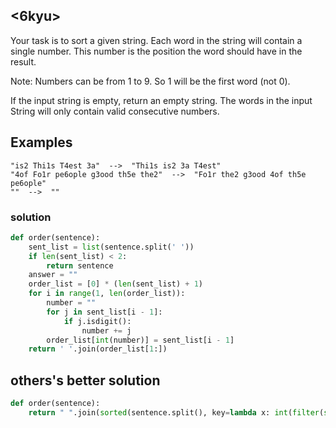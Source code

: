 ## <6kyu>

Your task is to sort a given string. Each word in the string will contain a single number. This number is the position the word should have in the result.

Note: Numbers can be from 1 to 9. So 1 will be the first word (not 0).

If the input string is empty, return an empty string. The words in the input String will only contain valid consecutive numbers.

## Examples

```
"is2 Thi1s T4est 3a"  -->  "Thi1s is2 3a T4est"
"4of Fo1r pe6ople g3ood th5e the2"  -->  "Fo1r the2 g3ood 4of th5e pe6ople"
""  -->  ""
```

### solution

```python
def order(sentence):
    sent_list = list(sentence.split(' '))
    if len(sent_list) < 2:
        return sentence
    answer = ""
    order_list = [0] * (len(sent_list) + 1)
    for i in range(1, len(order_list)):
        number = ""
        for j in sent_list[i - 1]:
            if j.isdigit():
                number += j
        order_list[int(number)] = sent_list[i - 1]
    return ' '.join(order_list[1:])
```

## others's better solution

```python
def order(sentence):
    return " ".join(sorted(sentence.split(), key=lambda x: int(filter(str.isdigit, x))))
```

